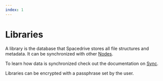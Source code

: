 ```yaml
---
index: 1
---
```


# Libraries

A library is the database that Spacedrive stores all file structures and metadata. It can be synchronized with other [Nodes]().

To learn how data is synchronized check out the documentation on [Sync](/docs/developers/architecture/sync).

Libraries can be encrypted with a passphrase set by the user. 

